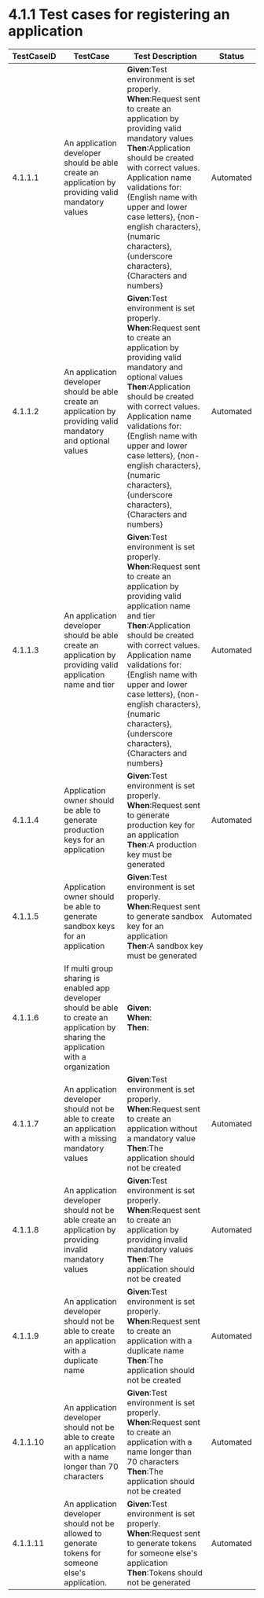 # 4.1.1 Test cases for registering an application


| TestCaseID| TestCase| Test Description| Status|
| ----------| --------| ----------| ------|
| 4.1.1.1| An application developer should be able create an application by providing valid mandatory values  | **Given**:Test environment is set properly. </br> **When**:Request sent to create an application by providing valid mandatory values </br> **Then**:Application should be created with correct values. </br> Application name validations for: {English name with upper and lower case letters}, {non-english characters}, {numaric characters}, {underscore characters}, {Characters and numbers}| Automated|
| 4.1.1.2| An application developer should be able create an application by providing valid mandatory and optional values  | **Given**:Test environment is set properly. </br> **When**:Request sent to create an application by providing valid mandatory and optional values </br> **Then**:Application should be created with correct values. </br> Application name validations for: {English name with upper and lower case letters}, {non-english characters}, {numaric characters}, {underscore characters}, {Characters and numbers}| Automated|
| 4.1.1.3| An application developer should be able create an application by providing valid application name and tier  | **Given**:Test environment is set properly. </br> **When**:Request sent to create an application by providing valid application name and tier </br> **Then**:Application should be created with correct values. </br> Application name validations for: {English name with upper and lower case letters}, {non-english characters}, {numaric characters}, {underscore characters}, {Characters and numbers}| Automated|
| 4.1.1.4| Application owner should be able to generate production keys for an application | **Given**:Test environment is set properly. </br> **When**:Request sent to generate production key for an application </br> **Then**:A production key must be generated | Automated|
| 4.1.1.5| Application owner should be able to generate sandbox keys for an application | **Given**:Test environment is set properly. </br> **When**:Request sent to generate sandbox key for an application </br> **Then**:A sandbox key must be generated | Automated|
| 4.1.1.6| If multi group sharing is enabled app developer should be able to create an application by sharing the application with a organization | **Given**: </br> **When**: </br> **Then**: | |
| 4.1.1.7| An application developer should not be able to create an application with a missing mandatory values | **Given**:Test environment is set properly. </br> **When**:Request sent to create an application without a mandatory value </br> **Then**:The application should not be created | Automated|
| 4.1.1.8| An application developer should not be able create an application by providing invalid mandatory values | **Given**:Test environment is set properly. </br> **When**:Request sent to create an application by providing invalid mandatory values </br> **Then**:The application should not be created | Automated|
| 4.1.1.9| An application developer should not be able to create an application with a duplicate name | **Given**:Test environment is set properly. </br> **When**:Request sent to create an application with a duplicate name </br> **Then**:The application should not be created | Automated|
| 4.1.1.10| An application developer should not be able to create an application with a name longer than 70 characters | **Given**:Test environment is set properly. </br> **When**:Request sent to create an application with a name longer than 70 characters </br> **Then**:The application should not be created | Automated|
| 4.1.1.11| An application developer should not be allowed to generate tokens for someone else's application. | **Given**:Test environment is set properly. </br> **When**:Request sent to generate tokens for someone else's application </br> **Then**:Tokens should not be generated | Automated|
